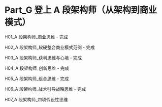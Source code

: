 # Part\_G 登上 A 段架构师（从架构到商业模式）

H01\_A 段架构师\_商业思维 - 完成

H02\_A 段架构师\_软硬整合商业模式范例 - 完成

H03\_A 段架构师\_获利思维与心境 - 完成

H04\_A 段架构师\_创新思维 - 完成

H05\_A 段架构师\_组合思维 - 完成

H06\_A 段架构师\_战术引导战略思维 - 完成

H07\_A 段架构师\_四项假设性思维